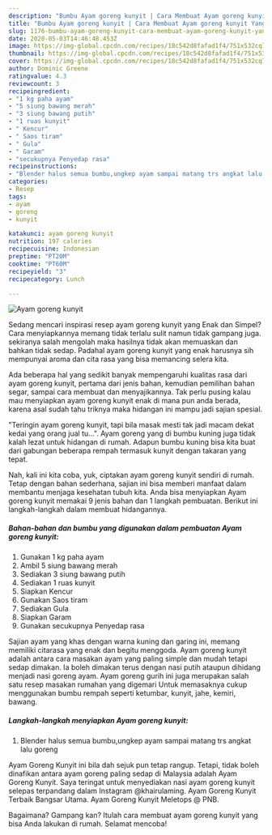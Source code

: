 ```yaml
---
description: "Bumbu Ayam goreng kunyit | Cara Membuat Ayam goreng kunyit Yang Bikin Ngiler"
title: "Bumbu Ayam goreng kunyit | Cara Membuat Ayam goreng kunyit Yang Bikin Ngiler"
slug: 1176-bumbu-ayam-goreng-kunyit-cara-membuat-ayam-goreng-kunyit-yang-bikin-ngiler
date: 2020-05-03T14:46:48.453Z
image: https://img-global.cpcdn.com/recipes/18c542d8fafad1f4/751x532cq70/ayam-goreng-kunyit-foto-resep-utama.jpg
thumbnail: https://img-global.cpcdn.com/recipes/18c542d8fafad1f4/751x532cq70/ayam-goreng-kunyit-foto-resep-utama.jpg
cover: https://img-global.cpcdn.com/recipes/18c542d8fafad1f4/751x532cq70/ayam-goreng-kunyit-foto-resep-utama.jpg
author: Dominic Greene
ratingvalue: 4.3
reviewcount: 3
recipeingredient:
- "1 kg paha ayam"
- "5 siung bawang merah"
- "3 siung bawang putih"
- "1 ruas kunyit"
- " Kencur"
- " Saos tiram"
- " Gula"
- " Garam"
- "secukupnya Penyedap rasa"
recipeinstructions:
- "Blender halus semua bumbu,ungkep ayam sampai matang trs angkat lalu goreng"
categories:
- Resep
tags:
- ayam
- goreng
- kunyit

katakunci: ayam goreng kunyit 
nutrition: 197 calories
recipecuisine: Indonesian
preptime: "PT20M"
cooktime: "PT60M"
recipeyield: "3"
recipecategory: Lunch

---
```



![Ayam goreng kunyit](https://img-global.cpcdn.com/recipes/18c542d8fafad1f4/751x532cq70/ayam-goreng-kunyit-foto-resep-utama.jpg)

Sedang mencari inspirasi resep ayam goreng kunyit yang Enak dan Simpel? Cara menyiapkannya memang tidak terlalu sulit namun tidak gampang juga. sekiranya salah mengolah maka hasilnya tidak akan memuaskan dan bahkan tidak sedap. Padahal ayam goreng kunyit yang enak harusnya sih mempunyai aroma dan cita rasa yang bisa memancing selera kita.

Ada beberapa hal yang sedikit banyak mempengaruhi kualitas rasa dari ayam goreng kunyit, pertama dari jenis bahan, kemudian pemilihan bahan segar, sampai cara membuat dan menyajikannya. Tak perlu pusing kalau mau menyiapkan ayam goreng kunyit enak di mana pun anda berada, karena asal sudah tahu triknya maka hidangan ini mampu jadi sajian spesial.

&#34;Teringin ayam goreng kunyit, tapi bila masak mesti tak jadi macam dekat kedai yang orang jual tu…&#34;. Ayam goreng yang di bumbu kuning juga tidak kalah lezat untuk hidangan di rumah. Adapun bumbu kuning bisa kita buat dari gabungan beberapa rempah termasuk kunyit dengan takaran yang tepat.


Nah, kali ini kita coba, yuk, ciptakan ayam goreng kunyit sendiri di rumah. Tetap dengan bahan sederhana, sajian ini bisa memberi manfaat dalam membantu menjaga kesehatan tubuh kita. Anda bisa menyiapkan Ayam goreng kunyit memakai 9 jenis bahan dan 1 langkah pembuatan. Berikut ini langkah-langkah dalam membuat hidangannya.

<!--inarticleads1-->

##### Bahan-bahan dan bumbu yang digunakan dalam pembuatan Ayam goreng kunyit:

1. Gunakan 1 kg paha ayam
1. Ambil 5 siung bawang merah
1. Sediakan 3 siung bawang putih
1. Sediakan 1 ruas kunyit
1. Siapkan  Kencur
1. Gunakan  Saos tiram
1. Sediakan  Gula
1. Siapkan  Garam
1. Gunakan secukupnya Penyedap rasa


Sajian ayam yang khas dengan warna kuning dan garing ini, memang memiliki citarasa yang enak dan begitu menggoda. Ayam goreng kunyit adalah antara cara masakan ayam yang paling simple dan mudah tetapi sedap dimakan. Ia boleh dimakan terus dengan nasi putih ataupun dihidang menjadi nasi goreng ayam. Ayam goreng gurih ini juga merupakan salah satu resep masakan rumahan yang digemari Untuk memasaknya cukup menggunakan bumbu rempah seperti ketumbar, kunyit, jahe, kemiri, bawang. 

<!--inarticleads2-->

##### Langkah-langkah menyiapkan Ayam goreng kunyit:

1. Blender halus semua bumbu,ungkep ayam sampai matang trs angkat lalu goreng


Ayam Goreng Kunyit ini bila dah sejuk pun tetap rangup. Tetapi, tidak boleh dinafikan antara ayam goreng paling sedap di Malaysia adalah Ayam Goreng Kunyit. Saya teringat untuk menyediakan nasi ayam goreng kunyit selepas terpandang dalam Instagram @khairulaming. Ayam Goreng Kunyit Terbaik Bangsar Utama. Ayam Goreng Kunyit Meletops @ PNB. 

Bagaimana? Gampang kan? Itulah cara membuat ayam goreng kunyit yang bisa Anda lakukan di rumah. Selamat mencoba!
